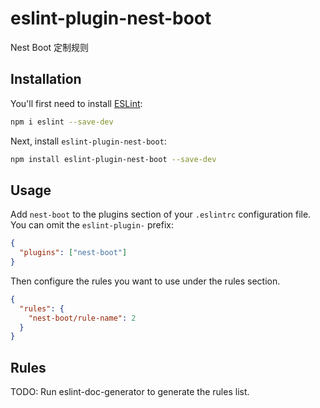 # eslint-plugin-nest-boot

Nest Boot 定制规则

## Installation

You'll first need to install [ESLint](https://eslint.org/):

```sh
npm i eslint --save-dev
```

Next, install `eslint-plugin-nest-boot`:

```sh
npm install eslint-plugin-nest-boot --save-dev
```

## Usage

Add `nest-boot` to the plugins section of your `.eslintrc` configuration file. You can omit the `eslint-plugin-` prefix:

```json
{
  "plugins": ["nest-boot"]
}
```

Then configure the rules you want to use under the rules section.

```json
{
  "rules": {
    "nest-boot/rule-name": 2
  }
}
```

## Rules

<!-- begin auto-generated rules list -->

TODO: Run eslint-doc-generator to generate the rules list.

<!-- end auto-generated rules list -->
